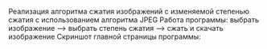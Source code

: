 Реализация алгоритма сжатия изображений с изменяемой степенью сжатия с использованием алгоритма JPEG
Работа программы: выбрать изображение —> выбрать степень сжатия —> сжать и скачать изображение
Скриншот главной страницы программы:
